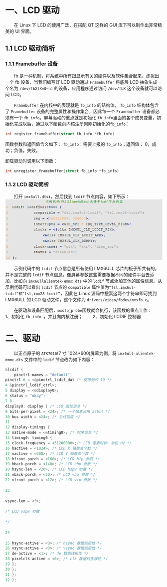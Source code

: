 # 一、LCD 驱动
&emsp;&emsp;在 Linux 下 LCD 的使用广泛，在搭配 QT 这样的 GUI 库下可以制作出非常精美的 UI 界面。
## 1.1 LCD 驱动简析
### 1.1.1 Framebuffer 设备
&emsp;&emsp;fb 是一种机制，将系统中所有跟显示有关的硬件以及软件集合起来，虚拟出一个 fb 设备，当我们编写好 LCD 驱动通过 `Framebuffer` 将底层 LCD 抽象生成一个名为 `/dev/fbX(X=0~n)` 的设备，应用程序通过访问 `/dev/fbX` 这个设备就可以访问 LCD。

&emsp;&emsp;`Framebuffer` 在内核中的表现就是 `fb_info` 的结构体， `fb_info` 结构体包含了 `Framebuffer` 设备的完整属性和操作集合，因此每一个 `Framebuffer` 设备都必须有一个 `fb_info`。屏幕驱动的重点就是初始化 `fb_info`里面的各个成员变量，初始化完成以后，通过以下函数向内核注册刚刚初始化的`fb_info`：
```cpp
int register_framebuffer(struct fb_info *fb_info)
```
函数参数和返回值含义如下：  `fb_info`：需要上报的 `fb_info`；返回值： 0，成功；负值，失败。

卸载驱动时调用以下函数：
```cpp
int unregister_framebuffer(struct fb_info *fb_info)
```

### 1.1.2 LCD 驱动简析
&emsp;&emsp;打开 `imx6ull.dtsi`，然后找到 `lcdif` 节点内容，如下所示：
![输入图片说明](/imgs/2025-07-13/bpUNoZixd9icnvq2.png)

&emsp;&emsp;示例代码中的 `lcdif` 节点信息是所有使用 I.MX6ULL 芯片的板子所共有的，并不是完整的 `lcdif` 节点信息。像屏幕参数这些需要根据不同的硬件平台去添加，比如向 `imx6ullalientek-emmc.dts` 中的 `lcdif` 节点添加其他的属性信息。从示例代码可以看出 `lcdif` 节点的 `compatible` 属性值为`“fsl,imx6ul-lcdif”和“fsl,imx28-lcdif”`，因此在 Linux 源码中搜索这两个字符串即可找到 I.MX6ULL 的 LCD 驱动文件，这个文件为 `drivers/video/fbdev/mxsfb.c`。

&emsp;&emsp;在驱动和设备匹配后，`mxsfb_probe`函数就会执行，该函数的重点工作：
&emsp;&emsp;1、初始化 `fb_info `，并且向内核注册；
&emsp;&emsp;2、初始化 LCDIF 控制器

# 二、驱动
&emsp;&emsp;以正点原子的 `ATK7016`(7 寸 1024*600)屏幕为例，将 `imx6ull-alientek-emmc.dts` 文件中的 `lcdif` 节点改为如下内容：
```cpp
&lcdif {  
	pinctrl-names = "default";  
pinctrl-0 = <&pinctrl_lcdif_dat /* 使用到的 IO */  
4 &pinctrl_lcdif_ctrl>;  
5 display = <&display0>;  
6 status = "okay";  
7 8  
display0: display { /* LCD 属性信息 */
9 bits-per-pixel = <24>; /* 一个像素占用 24bit */  
10 bus-width = <24>; /* 总线宽度 */  
11  
12 display-timings {  
13 native-mode = <&timing0>; /* 时序信息 */  
14 timing0: timing0 {  
15 clock-frequency = <51200000>;/* LCD 像素时钟，单位 Hz */  
16 hactive = <1024>; /* LCD X 轴像素个数 */  
17 vactive = <600>; /* LCD Y 轴像素个数 */  
18 hfront-porch = <160>; /* LCD hfp 参数 */  
19 hback-porch = <140>; /* LCD hbp 参数 */  
20 hsync-len = <20>; /* LCD hspw 参数 */  
21 vback-porch = <20>; /* LCD vbp 参数 */  
22 vfront-porch = <12>; /* LCD vfp 参数 */  

23

vsync-len = <3>;

/* LCD vspw 参数

*/

24

25 hsync-active = <0>; /* hsync 数据线极性 */  
26 vsync-active = <0>; /* vsync 数据线极性 */  
27 de-active = <1>; /* de 数据线极性 */  
28 pixelclk-active = <0>; /* clk 数据线先极性 */  
29 };  
30 };  
31 };  
32 };
```
<!--stackedit_data:
eyJoaXN0b3J5IjpbMTU2OTE3NDE2MSwtMTMyNTIyMjYzOSwtMT
EyNjIyMjEzNywtNzczNTYzODMsLTI5NTM0NDUzMSwxODkwMTk2
OTU1LDIyMTQ1NTA2MCw4MTk0MDc0NjddfQ==
-->